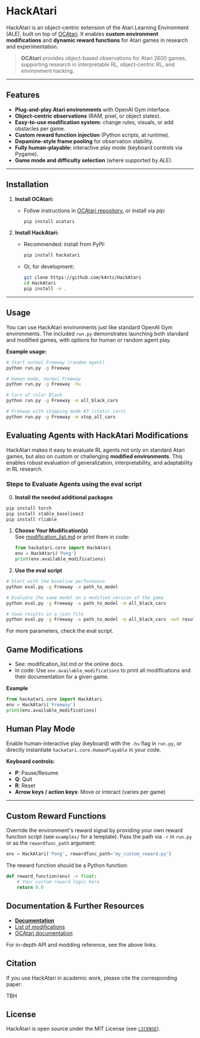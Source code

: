 # HackAtari

HackAtari is an object-centric extension of the Atari Learning Environment (ALE), built on top of [OCAtari](https://github.com/k4ntz/OC_Atari). It enables **custom environment modifications** and **dynamic reward functions** for Atari games in research and experimentation.

> **OCAtari** provides object-based observations for Atari 2600 games, supporting research in interpretable RL, object-centric RL, and environment hacking.

---

## Features
- **Plug-and-play Atari environments** with OpenAI Gym interface.
- **Object-centric observations** (RAM, pixel, or object states).
- **Easy-to-use modification system:** change rules, visuals, or add obstacles per game.
- **Custom reward function injection** (Python scripts, at runtime).
- **Dopamine-style frame pooling** for observation stability.
- **Fully human-playable:** interactive play mode (keyboard controls via Pygame).
- **Game mode and difficulty selection** (where supported by ALE).

---

## Installation

1. **Install OCAtari:**
   - Follow instructions in [OCAtari repository](https://github.com/k4ntz/OC_Atari),
     or install via pip:
     ```bash
     pip install ocatari
     ```

2. **Install HackAtari:**
   - Recommended: install from PyPI:
     ```bash
     pip install hackatari
     ```
   - Or, for development:
     ```bash
     git clone https://github.com/k4ntz/HackAtari
     cd HackAtari
     pip install -e .
     ```

---

## Usage

You can use HackAtari environments just like standard OpenAI Gym environments. The included `run.py` demonstrates launching both standard and modified games, with options for human or random agent play.

**Example usage:**

```bash
# Start normal Freeway (random agent)
python run.py -g Freeway

# Human mode, normal Freeway
python run.py -g Freeway -hu

# Cars of color Black
python run.py -g Freeway -m all_black_cars

# Freeway with stopping mode #3 (static cars)
python run.py -g Freeway -m stop_all_cars
```

## Evaluating Agents with HackAtari Modifications

HackAtari makes it easy to evaluate RL agents not only on standard Atari games, but also on custom or challenging **modified environments**. This enables robust evaluation of generalization, interpretability, and adaptability in RL research.

### Steps to Evaluate Agents using the eval script

0. **Install the needed additional packages**
```bash
pip install torch
pip install stable_baselines3
pip install rliable
```

1. **Choose Your Modification(s)**  
   See [modification_list.md](modification_list.md) or print them in code:
   ```python
   from hackatari.core import HackAtari
   env = HackAtari('Pong')
   print(env.available_modifications)

2. **Use the eval script**

```bash
# Start with the baseline performance 
python eval.py -g Freeway -a path_to_model

# Evaluate the same model on a modified version of the game
python eval.py -g Freeway -a path_to_model -m all_black_cars

# Save results in a json file
python eval.py -g Freeway -a path_to_model -m all_black_cars -out results.json
```

For more parameters, check the eval script.


## Game Modifications

* See: modification_list.md or the online docs.
* In code: Use `env.available_modifications` to print all modifications and their documentation for a given game.

**Example**
```python
from hackatari.core import HackAtari
env = HackAtari('Freeway')
print(env.available_modifications)
```

## Human Play Mode

Enable human-interactive play (keyboard) with the `-hu` flag in `run.py`, or directly instantiate `hackatari.core.HumanPlayable` in your code.

**Keyboard controls:**
- **P**: Pause/Resume
- **Q**: Quit
- **R**: Reset
- **Arrow keys / action keys**: Move or interact (varies per game)

---

## Custom Reward Functions

Override the environment's reward signal by providing your own reward function script (see `examples/` for a template). Pass the path via `-r` in `run.py` or as the `rewardfunc_path` argument:

```python
env = HackAtari('Pong', rewardfunc_path='my_custom_reward.py')
```

The reward function should be a Python function:

```python
def reward_function(env) -> float:
    # Your custom reward logic here
    return 0.0
``` 

## Documentation & Further Resources

- [**Documentation**](https://hackatari.readthedocs.io/en/latest/)
- [List of modifications](modification_list.md)
- [OCAtari documentation](https://ocatari.readthedocs.io/en/latest/)

For in-depth API and modding reference, see the above links.

## Citation

If you use HackAtari in academic work, please cite the corresponding paper:

TBH

## License

HackAtari is open source under the MIT License (see [`LICENSE`](LICENSE)).
